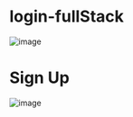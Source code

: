 # login-fullStack

 ![image](https://user-images.githubusercontent.com/99273526/230703210-73d8bcfc-360c-41b3-8c60-8027587f75d3.png)

# Sign Up 

![image](https://user-images.githubusercontent.com/99273526/230703227-e73c7a2c-bfbd-423a-b06d-3a7e24c38313.png)

